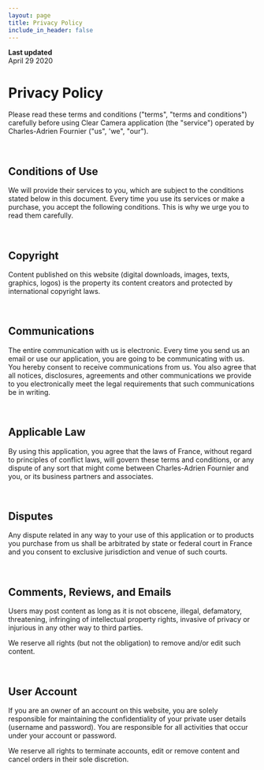 ```yaml
---
layout: page
title: Privacy Policy
include_in_header: false
---
```


**Last updated**  
April 29 2020

# Privacy Policy
Please read these terms and conditions ("terms", "terms and conditions") carefully before using Clear Camera application (the "service") operated by Charles-Adrien Fournier ("us", 'we", "our").

<br>

## Conditions of Use
We will provide their services to you, which are subject to the conditions stated below in this document. Every time you use its services or make a purchase, you accept the following conditions. This is why we urge you to read them carefully.

<br>

## Copyright
Content published on this website (digital downloads, images, texts, graphics, logos) is the property its content creators and protected by international copyright laws.

<br>

## Communications
The entire communication with us is electronic. Every time you send us an email or use our application, you are going to be communicating with us. You hereby consent to receive communications from us. You also agree that all notices, disclosures, agreements and other communications we provide to you electronically meet the legal requirements that such communications be in writing.

<br>

## Applicable Law
By using this application, you agree that the laws of France, without regard to principles of conflict laws, will govern these terms and conditions, or any dispute of any sort that might come between Charles-Adrien Fournier and you, or its business partners and associates.

<br>

## Disputes
Any dispute related in any way to your use of this application or to products you purchase from us shall be arbitrated by state or federal court in France and you consent to exclusive jurisdiction and venue of such courts.

<br>

## Comments, Reviews, and Emails
Users may post content as long as it is not obscene, illegal, defamatory, threatening, infringing of intellectual property rights, invasive of privacy or injurious in any other way to third parties.

We reserve all rights (but not the obligation) to remove and/or edit such content.

<br>

## User Account
If you are an owner of an account on this website, you are solely responsible for maintaining the confidentiality of your private user details (username and password). You are responsible for all activities that occur under your account or password.

We reserve all rights to terminate accounts, edit or remove content and cancel orders in their sole discretion.